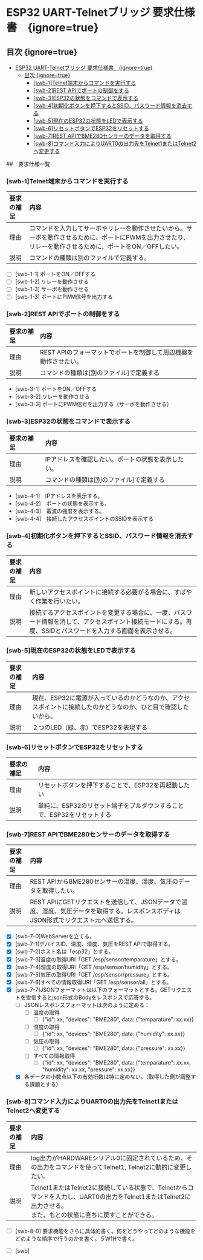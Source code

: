 <!--

REST API

GET：データを取得します。
POST：新しいデータを作成します。
PUT：データを更新します。
DELETE：データを削除します。

# 要求仕様書には以下を含めること
## How どうやって
## What なにを　／　Why　なぜ
## Who どの機能が / Where どこの機能が　どのぐらいの範囲で
## When いつ、どのような順序で、どのぐらいの期間

合理主義、経験主義、選択的無知

テンプレート

### [swb-x]要求機能概要（要求機能で何をするのかを概要で書く）

| 要求の補足 | 内容 |
|:---|:---|
|理由|なぜ、その要求を実現したいのか？|
|説明|要求についての詳細な説明|

* [ ] [swb-1-1] 要求機能をさらに具体的書く。何をどうやってどのような機能をどのような順序で行うのかを書く。５W1Hで書く。

-->
# ESP32 UART-Telnetブリッジ 要求仕様書　{ignore=true}
## 目次 {ignore=true}

<!-- @import "[TOC]" {cmd="toc" depthFrom=1 depthTo=6 orderedList=false} -->

<!-- code_chunk_output -->

- [ESP32 UART-Telnetブリッジ 要求仕様書　{ignore=true}](#esp32-uart-telnetブリッジ-要求仕様書ignoretrue)
  - [目次 {ignore=true}](#目次-ignoretrue)
    - [[swb-1]Telnet端末からコマンドを実行する](#swb-1telnet端末からコマンドを実行する)
    - [[swb-2]REST APIでポートの制御をする](#swb-2rest-apiでポートの制御をする)
    - [[swb-3]ESP32の状態をコマンドで表示する](#swb-3esp32の状態をコマンドで表示する)
    - [[swb-4]初期化ボタンを押下するとSSID、パスワード情報を消去する](#swb-4初期化ボタンを押下するとssidパスワード情報を消去する)
    - [[swb-5]現在のESP32の状態をLEDで表示する](#swb-5現在のesp32の状態をledで表示する)
    - [[swb-6]リセットボタンでESP32をリセットする](#swb-6リセットボタンでesp32をリセットする)
    - [[swb-7]REST APIでBME280センサーのデータを取得する](#swb-7rest-apiでbme280センサーのデータを取得する)
    - [[swb-8]コマンド入力によりUART0の出力先をTelnet1またはTelnet2へ変更する](#swb-8コマンド入力によりuart0の出力先をtelnet1またはtelnet2へ変更する)

<!-- /code_chunk_output -->

##　要求仕様一覧

### [swb-1]Telnet端末からコマンドを実行する

| 要求の補足 | 内容 |
|:---|:---|
|理由|コマンドを入力してサーボやリレーを動作させたいから。サーボを動作させるために、ポートにPWMを出力させたり、リレーを動作させるために、ポートをON／OFFしたい。|
|説明|コマンドの種類は別のファイルで定義する。|

* [ ] [swb-1-1] ポートをON／OFFする
* [ ] [swb-1-2] リレーを動作させる
* [ ] [swb-1-3] サーボを動作させる
* [ ] [swb-1-3] ポートにPWM信号を出力する

### [swb-2]REST APIでポートの制御をする

| 要求の補足 | 内容 |
|:---|:---|
|理由|REST APIのフォーマットでポートを制御して周辺機器を動作させたい。|
|説明|コマンドの種類は[別のファイル]で定義する|

* [swb-3-1] ポートをON／OFFする
* [swb-3-2] リレーを動作させる
* [swb-3-3] ポートにPWM信号を出力する（サーボを動作させる）

### [swb-3]ESP32の状態をコマンドで表示する

| 要求の補足 | 内容 |
|:---|:---|
|理由|IPアドレスを確認したい。ポートの状態を表示したい。|
|説明|コマンドの種類は[別のファイル]で定義する|

* [swb-4-1]　IPアドレスを表示する。
* [swb-4-2]　ポートの状態を表示する。
* [swb-4-3]　電波の強度を表示する。
* [swb-4-4]　接続したアクセスポイントのSSIDを表示する　　

### [swb-4]初期化ボタンを押下するとSSID、パスワード情報を消去する

| 要求の補足 | 内容 |
|:---|:---|
|理由|新しいアクセスポイントに接続する必要がる場合に、すばやく作業を行いたい。|
|説明|接続するアクセスポイントを変更する場合に、一度、パスワード情報を消して、アクセスポイント接続モードにする。再度、SSIDとパスワードを入力する画面を表示させる。|

### [swb-5]現在のESP32の状態をLEDで表示する

| 要求の補足 | 内容 |
|:---|:---|
|理由|現在、ESP32に電源が入っているのかどうなのか、アクセスポイントに接続したのかどうなのか、ひと目で確認したいから。|
|説明|２つのLED（緑、赤）でESP32を表現する|

### [swb-6]リセットボタンでESP32をリセットする

| 要求の補足 | 内容 |
|:---|:---|
|理由|リセットボタンを押下することで、ESP32を再起動したい|
|説明|単純に、ESP32のリセット端子をプルダウンすることで、ESP32をリセットする|

### [swb-7]REST APIでBME280センサーのデータを取得する

| 要求の補足 | 内容 |
|:---|:---|
|理由|REST APIからBME280センサーの温度、湿度、気圧のデータを取得したい。|
|説明|REST APIにGETリクエストを送信して、JSONデータで温度、湿度、気圧データを取得する。レスポンスボディはJSON形式でリクエスト元へ送信する。|

* [x] [swb-7-0]WebServerを立てる。
* [x] [swb-7-1]デバイスID、温度、湿度、気圧をREST APIで取得する。 
* [x] [swb-7-2]ホスト名は「esp32」とする。
* [x] [swb-7-3]温度の取得URI「GET /esp/sensor/temparature」とする。
* [x] [swb-7-4]湿度の取得URI「GET /esp/sensor/humidity」とする。
* [x] [swb-7-5]気圧の取得URI「GET /esp/sensor/pressure」とする。
* [x] [swb-7-6]すべての情報取得URI「GET /esp/sensor/all」とする。
* [x] [swb-7-7]JSONフォーマットは以下のフォーマットとする。GETリクエストを受信するとjson形式のBodyをレスポンスで応答する。
  * [ ] JSONレスポンスフォーマットは次のように定める：
    * [ ] 温度の取得
      * [ ] {"id": xx, "devices": "BME280", data: {"temparature": xx.xx}}
    * [ ] 湿度の取得
      * [ ] {"id": xx, "devices": "BME280", data: {"humidity": xx.xx}}
    * [ ] 気圧の取得
      * [ ] {"id": xx, "devices": "BME280", data: {"pressure": xx.xx}}
    * [ ] すべての情報取得
      * [ ] {"id": xx, "devices": "BME280", data: {"temparature": xx.xx, "humidity": xx.xx, "pressure": xx.xx}}
  * [x] 各データの小数点以下の有効桁数は特に定めない。（取得した側が調整する課題とする）

### [swb-8]コマンド入力によりUART0の出力先をTelnet1またはTelnet2へ変更する

| 要求の補足 | 内容 |
|:---|:---|
|理由|log出力がHARDWAREシリアル0に固定されているため、その出力をコマンドを使ってTelnet1, Telnet2に動的に変更したい。|
|説明|Telnet1またはTelnet2に接続している状態で、Telnetからコマンドを入力し、UART0の出力をTelnet1またはTelnet2に出力させる。<br> また、もとの状態に直ちに戻すことができる。|

* [ ] [swb-8-0] 要求機能をさらに具体的書く。何をどうやってどのような機能をどのような順序で行うのかを書く。５W1Hで書く。
* [ ] [swb]

